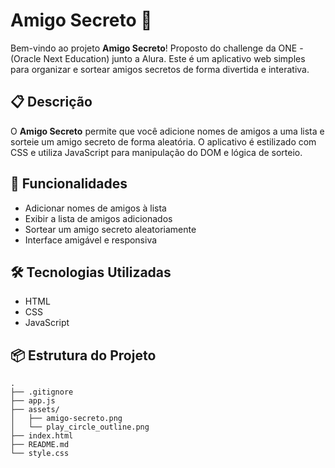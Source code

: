 # Amigo Secreto 🎉

Bem-vindo ao projeto **Amigo Secreto**! Proposto do challenge da ONE - (Oracle Next Education) junto a Alura. 
Este é um aplicativo web simples para organizar e sortear amigos secretos de forma divertida e interativa.

## 📋 Descrição

O **Amigo Secreto** permite que você adicione nomes de amigos a uma lista e sorteie um amigo secreto de forma aleatória. O aplicativo é estilizado com CSS e utiliza JavaScript para manipulação do DOM e lógica de sorteio.

## 🚀 Funcionalidades

- Adicionar nomes de amigos à lista
- Exibir a lista de amigos adicionados
- Sortear um amigo secreto aleatoriamente
- Interface amigável e responsiva

## 🛠️ Tecnologias Utilizadas

- HTML
- CSS
- JavaScript

## 📦 Estrutura do Projeto

```plaintext
.
├── .gitignore
├── app.js
├── assets/
│   ├── amigo-secreto.png
│   └── play_circle_outline.png
├── index.html
├── README.md
└── style.css

